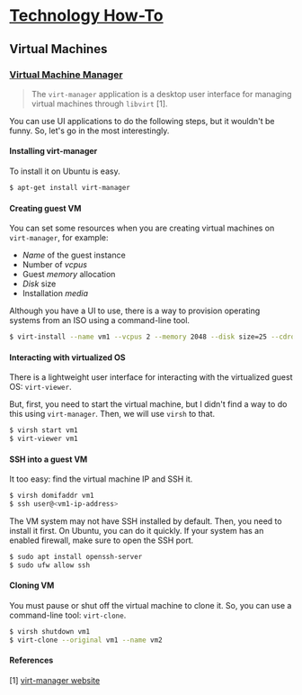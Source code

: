 # [Technology How-To](/readme.md)

## Virtual Machines

### [Virtual Machine Manager](/virt-manager.md)

> The `virt-manager` application is a desktop user interface for managing virtual machines through `libvirt` [1].

You can use UI applications to do the following steps, but it wouldn't be funny.
So, let's go in the most interestingly.

#### Installing virt-manager

To install it on Ubuntu is easy.

```sh
$ apt-get install virt-manager
```

#### Creating guest VM

You can set some resources when you are creating virtual machines on `virt-manager`, for example:

- *Name* of the guest instance
- Number of *vcpus*
- Guest *memory* allocation
- *Disk* size
- Installation *media*

Although you have a UI to use, there is a way to provision operating systems from an ISO using a command-line tool.

```sh
$ virt-install --name vm1 --vcpus 2 --memory 2048 --disk size=25 --cdrom /home/iso/some-os.iso
```

#### Interacting with virtualized OS

There is a lightweight user interface for interacting with the virtualized guest OS: `virt-viewer`.

But, first, you need to start the virtual machine, but I didn't find a way to do this using `virt-manager`.
Then, we will use `virsh` to that.

```sh
$ virsh start vm1
$ virt-viewer vm1
```

#### SSH into a guest VM

It too easy: find the virtual machine IP and SSH it.

```sh
$ virsh domifaddr vm1
$ ssh user@<vm1-ip-address>
```

The VM system may not have SSH installed by default.
Then, you need to install it first.
On Ubuntu, you can do it quickly.
If your system has an enabled firewall, make sure to open the SSH port.

```sh
$ sudo apt install openssh-server
$ sudo ufw allow ssh
```

#### Cloning VM

You must pause or shut off the virtual machine to clone it.
So, you can use a command-line tool: `virt-clone`.

```sh
$ virsh shutdown vm1
$ virt-clone --original vm1 --name vm2
```

#### References

[1] [virt-manager website](https://virt-manager.org/)
